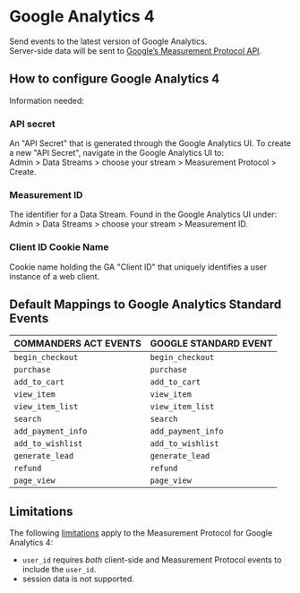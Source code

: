 # Google Analytics 4

Send events to the latest version of Google Analytics.\
Server-side data will be sent to [Google’s Measurement Protocol API](https://developers.google.com/analytics/devguides/collection/protocol/ga4).

## How to configure Google Analytics 4

Information needed:

### API secret

An "API Secret" that is generated through the Google Analytics UI. To create a new "API Secret", navigate in the Google Analytics UI to: \
Admin > Data Streams > choose your stream > Measurement Protocol > Create.

### Measurement ID

The identifier for a Data Stream. Found in the Google Analytics UI under: \
Admin > Data Streams > choose your stream > Measurement ID.

### Client ID Cookie Name

Cookie name holding the GA "Client ID" that uniquely identifies a user instance of a web client.

## Default Mappings to Google Analytics Standard Events

| COMMANDERS ACT EVENTS | GOOGLE STANDARD EVENT |
| --------------------- | --------------------- |
| `begin_checkout`      | `begin_checkout`      |
| `purchase`            | `purchase`            |
| `add_to_cart`         | `add_to_cart`         |
| `view_item`           | `view_item`           |
| `view_item_list`      | `view_item_list`      |
| `search`              | `search`              |
| `add_payment_info`    | `add_payment_info`    |
| `add_to_wishlist`     | `add_to_wishlist`     |
| `generate_lead`       | `generate_lead`       |
| `refund`              | `refund`              |
| `page_view`           | `page_view`           |

## Limitations

The following [limitations](https://developers.google.com/analytics/devguides/collection/protocol/ga4/reference/limitations) apply to the Measurement Protocol for Google Analytics 4:

* `user_id` requires _both_ client-side and Measurement Protocol events to include the `user_id`.
* session data is not supported.
